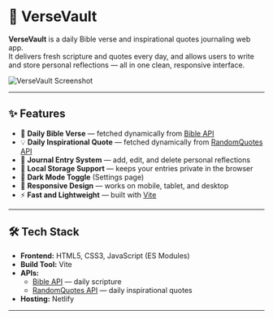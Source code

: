 # 📖 VerseVault

**VerseVault** is a daily Bible verse and inspirational quotes journaling web app.  
It delivers fresh scripture and quotes every day, and allows users to write and store personal reflections — all in one clean, responsive interface.

![VerseVault Screenshot](/images/site.png)

---

## ✨ Features

- 📜 **Daily Bible Verse** — fetched dynamically from [Bible API](https://bible-api.com/)  
- 💡 **Daily Inspirational Quote** — fetched dynamically from [RandomQuotes API](https://random-quotes-freeapi.vercel.app/api/random)  
- 📝 **Journal Entry System** — add, edit, and delete personal reflections  
- 💾 **Local Storage Support** — keeps your entries private in the browser  
- 🌙 **Dark Mode Toggle** (Settings page)  
- 📱 **Responsive Design** — works on mobile, tablet, and desktop  
- ⚡ **Fast and Lightweight** — built with [Vite](https://vitejs.dev/)

---

## 🛠️ Tech Stack

- **Frontend:** HTML5, CSS3, JavaScript (ES Modules)  
- **Build Tool:** Vite  
- **APIs:**  
  - [Bible API](https://bible-api.com/) — daily scripture  
  - [RandomQuotes API](https://random-quotes-freeapi.vercel.app/api/random) — daily inspirational quotes  
- **Hosting:** Netlify  

---
